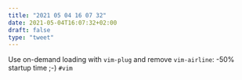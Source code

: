 ```yaml
---
title: "2021 05 04 16 07 32"
date: 2021-05-04T16:07:32+02:00
draft: false
type: "tweet"
---
```

Use on-demand loading with `vim-plug` and remove `vim-airline`: -50% startup time ;-) `#vim`
